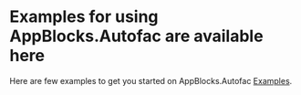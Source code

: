﻿# Examples for using AppBlocks.Autofac are available here

Here are few examples to get you started on AppBlocks.Autofac [Examples](https://github.com/AdsophicSolutions/AppBlocks.Autofac.Examples).
